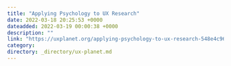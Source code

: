 ```yaml
---
title: "Applying Psychology to UX Research"
date: 2022-03-18 20:25:53 +0000
dateadded: 2022-03-19 00:00:38 +0000
description: ""
link: "https://uxplanet.org/applying-psychology-to-ux-research-548e4c960d44?source=rss----819cc2aaeee0---4"
category:
directory: _directory/ux-planet.md
---
```

